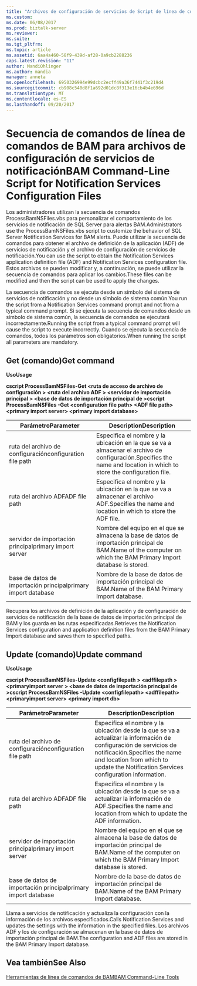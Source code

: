 ```yaml
---
title: "Archivos de configuración de servicios de Script de línea de comandos de BAM para la notificación | Documentos de Microsoft"
ms.custom: 
ms.date: 06/08/2017
ms.prod: biztalk-server
ms.reviewer: 
ms.suite: 
ms.tgt_pltfrm: 
ms.topic: article
ms.assetid: 6aa4a460-58f9-439d-af28-0a9cb2288236
caps.latest.revision: "11"
author: MandiOhlinger
ms.author: mandia
manager: anneta
ms.openlocfilehash: 6950326994e99dcbc2ecff49a36f7441f3c219d4
ms.sourcegitcommit: cb908c540d8f1a692d01dc8f313e16cb4b4e696d
ms.translationtype: MT
ms.contentlocale: es-ES
ms.lasthandoff: 09/20/2017
---
```

# <a name="bam-command-line-script-for-notification-services-configuration-files"></a><span data-ttu-id="b0e61-102">Secuencia de comandos de línea de comandos de BAM para archivos de configuración de servicios de notificación</span><span class="sxs-lookup"><span data-stu-id="b0e61-102">BAM Command-Line Script for Notification Services Configuration Files</span></span>
<span data-ttu-id="b0e61-103">Los administradores utilizan la secuencia de comandos ProcessBamNSFiles.vbs para personalizar el comportamiento de los servicios de notificación de SQL Server para alertas BAM.</span><span class="sxs-lookup"><span data-stu-id="b0e61-103">Administrators use the ProcessBamNSFiles.vbs script to customize the behavior of SQL Server Notification Services for BAM alerts.</span></span> <span data-ttu-id="b0e61-104">Puede utilizar la secuencia de comandos para obtener el archivo de definición de la aplicación (ADF) de servicios de notificación y el archivo de configuración de servicios de notificación.</span><span class="sxs-lookup"><span data-stu-id="b0e61-104">You can use the script to obtain the Notification Services application definition file (ADF) and Notification Services configuration file.</span></span> <span data-ttu-id="b0e61-105">Estos archivos se pueden modificar y, a continuación, se puede utilizar la secuencia de comandos para aplicar los cambios.</span><span class="sxs-lookup"><span data-stu-id="b0e61-105">These files can be modified and then the script can be used to apply the changes.</span></span>  
  
 <span data-ttu-id="b0e61-106">La secuencia de comandos se ejecuta desde un símbolo del sistema de servicios de notificación y no desde un símbolo de sistema común.</span><span class="sxs-lookup"><span data-stu-id="b0e61-106">You run the script from a Notification Services command prompt and not from a typical command prompt.</span></span> <span data-ttu-id="b0e61-107">Si se ejecuta la secuencia de comandos desde un símbolo de sistema común, la secuencia de comandos se ejecutará incorrectamente.</span><span class="sxs-lookup"><span data-stu-id="b0e61-107">Running the script from a typical command prompt will cause the script to execute incorrectly.</span></span> <span data-ttu-id="b0e61-108">Cuando se ejecuta la secuencia de comandos, todos los parámetros son obligatorios.</span><span class="sxs-lookup"><span data-stu-id="b0e61-108">When running the script all parameters are mandatory.</span></span>  
  
## <a name="get-command"></a><span data-ttu-id="b0e61-109">Get (comando)</span><span class="sxs-lookup"><span data-stu-id="b0e61-109">Get command</span></span>  
 <span data-ttu-id="b0e61-110">**Uso**</span><span class="sxs-lookup"><span data-stu-id="b0e61-110">**Usage**</span></span>  
  
 <span data-ttu-id="b0e61-111">**cscript ProcessBamNSFiles-Get \<ruta de acceso de archivo de configuración > \<ruta del archivo ADF > \<servidor de importación principal > \<base de datos de importación principal de >**</span><span class="sxs-lookup"><span data-stu-id="b0e61-111">**cscript ProcessBamNSFiles -Get \<configuration file path> \<ADF file path>  \<primary import server> \<primary import database>**</span></span>  
  
|<span data-ttu-id="b0e61-112">Parámetro</span><span class="sxs-lookup"><span data-stu-id="b0e61-112">Parameter</span></span>|<span data-ttu-id="b0e61-113">Description</span><span class="sxs-lookup"><span data-stu-id="b0e61-113">Description</span></span>|  
|---------------|-----------------|  
|<span data-ttu-id="b0e61-114">ruta del archivo de configuración</span><span class="sxs-lookup"><span data-stu-id="b0e61-114">configuration file path</span></span>|<span data-ttu-id="b0e61-115">Especifica el nombre y la ubicación en la que se va a almacenar el archivo de configuración.</span><span class="sxs-lookup"><span data-stu-id="b0e61-115">Specifies the name and location in which to store the configuration file.</span></span>|  
|<span data-ttu-id="b0e61-116">ruta del archivo ADF</span><span class="sxs-lookup"><span data-stu-id="b0e61-116">ADF file path</span></span>|<span data-ttu-id="b0e61-117">Especifica el nombre y la ubicación en la que se va a almacenar el archivo ADF.</span><span class="sxs-lookup"><span data-stu-id="b0e61-117">Specifies the name and location in which to store the ADF file.</span></span>|  
|<span data-ttu-id="b0e61-118">servidor de importación principal</span><span class="sxs-lookup"><span data-stu-id="b0e61-118">primary import server</span></span>|<span data-ttu-id="b0e61-119">Nombre del equipo en el que se almacena la base de datos de importación principal de BAM.</span><span class="sxs-lookup"><span data-stu-id="b0e61-119">Name of the computer on which the BAM Primary Import database is stored.</span></span>|  
|<span data-ttu-id="b0e61-120">base de datos de importación principal</span><span class="sxs-lookup"><span data-stu-id="b0e61-120">primary import database</span></span>|<span data-ttu-id="b0e61-121">Nombre de la base de datos de importación principal de BAM.</span><span class="sxs-lookup"><span data-stu-id="b0e61-121">Name of the BAM Primary Import database.</span></span>|  
  
 <span data-ttu-id="b0e61-122">Recupera los archivos de definición de la aplicación y de configuración de servicios de notificación de la base de datos de importación principal de BAM y los guarda en las rutas especificadas.</span><span class="sxs-lookup"><span data-stu-id="b0e61-122">Retrieves the Notification Services configuration and application definition files from the BAM Primary Import database and saves them to specified paths.</span></span>  
  
## <a name="update-command"></a><span data-ttu-id="b0e61-123">Update (comando)</span><span class="sxs-lookup"><span data-stu-id="b0e61-123">Update command</span></span>  
 <span data-ttu-id="b0e61-124">**Uso**</span><span class="sxs-lookup"><span data-stu-id="b0e61-124">**Usage**</span></span>  
  
 <span data-ttu-id="b0e61-125">**cscript ProcessBamNSFiles-Update \<configfilepath > \<adffilepath > \<primaryimport server > \<base de datos de importación principal de >**</span><span class="sxs-lookup"><span data-stu-id="b0e61-125">**cscript ProcessBamNSFiles -Update \<configfilepath> \<adffilepath>  \<primaryimport server> \<primary import db>**</span></span>  
  
|<span data-ttu-id="b0e61-126">Parámetro</span><span class="sxs-lookup"><span data-stu-id="b0e61-126">Parameter</span></span>|<span data-ttu-id="b0e61-127">Description</span><span class="sxs-lookup"><span data-stu-id="b0e61-127">Description</span></span>|  
|---------------|-----------------|  
|<span data-ttu-id="b0e61-128">ruta del archivo de configuración</span><span class="sxs-lookup"><span data-stu-id="b0e61-128">configuration file path</span></span>|<span data-ttu-id="b0e61-129">Especifica el nombre y la ubicación desde la que se va a actualizar la información de configuración de servicios de notificación.</span><span class="sxs-lookup"><span data-stu-id="b0e61-129">Specifies the name and location from which to update the Notification Services configuration information.</span></span>|  
|<span data-ttu-id="b0e61-130">ruta del archivo ADF</span><span class="sxs-lookup"><span data-stu-id="b0e61-130">ADF file path</span></span>|<span data-ttu-id="b0e61-131">Especifica el nombre y la ubicación desde la que se va a actualizar la información de ADF.</span><span class="sxs-lookup"><span data-stu-id="b0e61-131">Specifies the name and location from which to update the ADF information.</span></span>|  
|<span data-ttu-id="b0e61-132">servidor de importación principal</span><span class="sxs-lookup"><span data-stu-id="b0e61-132">primary import server</span></span>|<span data-ttu-id="b0e61-133">Nombre del equipo en el que se almacena la base de datos de importación principal de BAM.</span><span class="sxs-lookup"><span data-stu-id="b0e61-133">Name of the computer on which the BAM Primary Import database is stored.</span></span>|  
|<span data-ttu-id="b0e61-134">base de datos de importación principal</span><span class="sxs-lookup"><span data-stu-id="b0e61-134">primary import database</span></span>|<span data-ttu-id="b0e61-135">Nombre de la base de datos de importación principal de BAM.</span><span class="sxs-lookup"><span data-stu-id="b0e61-135">Name of the BAM Primary Import database.</span></span>|  
  
 <span data-ttu-id="b0e61-136">Llama a servicios de notificación y actualiza la configuración con la información de los archivos especificados.</span><span class="sxs-lookup"><span data-stu-id="b0e61-136">Calls Notification Services and updates the settings with the information in the specified files.</span></span> <span data-ttu-id="b0e61-137">Los archivos ADF y los de configuración se almacenan en la base de datos de importación principal de BAM.</span><span class="sxs-lookup"><span data-stu-id="b0e61-137">The configuration and ADF files are stored in the BAM Primary Import database.</span></span>  
  
## <a name="see-also"></a><span data-ttu-id="b0e61-138">Vea también</span><span class="sxs-lookup"><span data-stu-id="b0e61-138">See Also</span></span>  
 [<span data-ttu-id="b0e61-139">Herramientas de línea de comandos de BAM</span><span class="sxs-lookup"><span data-stu-id="b0e61-139">BAM Command-Line Tools</span></span>](../core/bam-command-line-tools.md)